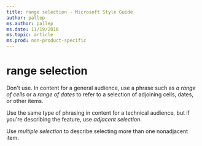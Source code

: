 ```yaml
---
title: range selection - Microsoft Style Guide
author: pallep
ms.author: pallep
ms.date: 11/19/2016
ms.topic: article
ms.prod: non-product-specific
---
```


# range selection

Don't use. In content for a general audience, use a phrase such as *a range of cells* or a *range of dates* to refer to a selection of adjoining cells, dates, or other items.

Use the same type of phrasing in content for a technical audience, but if you're describing the feature, use *adjacent selection*.

Use *multiple selection* to describe selecting more than one nonadjacent item.
